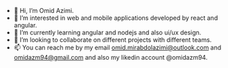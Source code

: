 - 👋 Hi, I’m Omid Azimi.
- 👀 I’m interested in web and mobile applications developed by react and angular.
- 🌱 I’m currently learning angular and nodejs and also ui/ux design.
- 💞️ I’m looking to collaborate on different projects with different teams.
- 📫 You can reach me by my email omid.mirabdolazimi@outlook.com and omidazm94@gmail.com and also my likedin account @omidazm94.

<!---
omidazm94/omidazm94 is a ✨ special ✨ repository because its `README.md` (this file) appears on your GitHub profile.
You can click the Preview link to take a look at your changes.
--->
